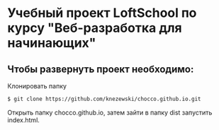 # Учебный проект LoftSchool  по курсу "Веб-разработка для начинающих"



##  Чтобы развернуть проект необходимо:
Клонировать папку
```sh
$ git clone https://github.com/knezewski/chocco.github.io.git

```
Открыть папку chocco.github.io, затем зайти в папку dist запустить index.html.

